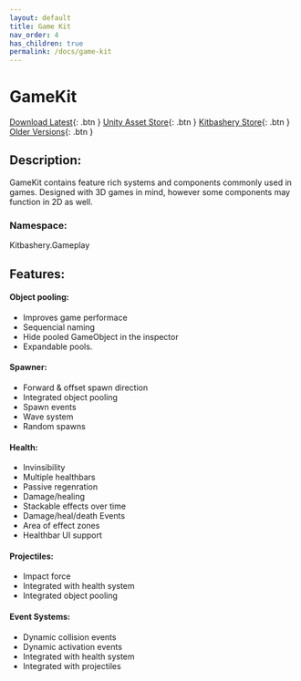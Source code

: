 ```yaml
---
layout: default
title: Game Kit
nav_order: 4
has_children: true
permalink: /docs/game-kit
---
```


# GameKit

[Download Latest](http://github.com/Kitbashery/Game-Kit/releases/latest/download/game-kit.zip){: .btn }
[Unity Asset Store](http://example.com/){: .btn }
[Kitbashery Store](http://example.com/){: .btn }
[Older Versions]([http://example.com/](https://github.com/Kitbashery/Game-Kit/releases)){: .btn }

## Description:
GameKit contains feature rich systems and components commonly used in games. Designed with 3D games in mind, however some components may function in 2D as well.

### Namespace:
Kitbashery.Gameplay

## Features:

#### Object pooling:
* Improves game performace
* Sequencial naming
* Hide pooled GameObject in the inspector
* Expandable pools.

#### Spawner:
* Forward & offset spawn direction
* Integrated object pooling
* Spawn events
* Wave system
* Random spawns

#### Health:
* Invinsibility
* Multiple healthbars
* Passive regenration
* Damage/healing
* Stackable effects over time
* Damage/heal/death Events
* Area of effect zones
* Healthbar UI support

#### Projectiles:
* Impact force
* Integrated with health system
* Integrated object pooling

#### Event Systems:
* Dynamic collision events
* Dynamic activation events
* Integrated with health system
* Integrated with projectiles
